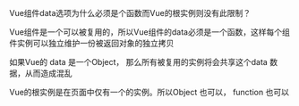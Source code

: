 Vue组件data选项为什么必须是个函数而Vue的根实例则没有此限制？

Vue组件是一个可以被复用的，所以Vue组件的data必须是一个函数，这样每个组件实例可以独立维护一份被返回对象的独立拷贝

如果Vue的 data 是一个Object， 那么所有被复用的实例将会共享这个data 数据，从而造成混乱

Vue的根实例是在页面中仅有一个的实例。所以Object 也可以， function 也可以